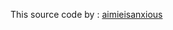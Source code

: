 This source code by : [aimieisanxious](https://codepen.io/aimieisanxious/pen/zJepap)
<script src='https://cdn.jsdelivr.net/gh/eddymens/markdown-external-link-script@v2.0.0/main.min.js'></script>
